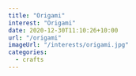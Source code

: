 ```yaml
---
title: "Origami"
interest: "Origami"
date: 2020-12-30T11:10:26+10:00
url: "/origami"
imageUrl: "/interests/origami.jpg"
categories:
  - crafts
---
```


